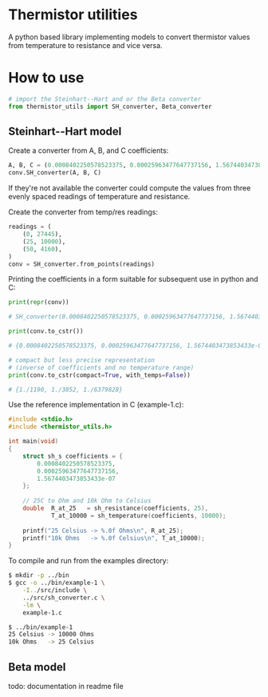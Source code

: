 # Thermistor utilities

A python based library implementing models to convert thermistor values 
from temperature to resistance and vice versa.

# How to use

```python
# import the Steinhart--Hart and or the Beta converter
from thermistor_utils import SH_converter, Beta_converter
```

## Steinhart--Hart model

Create a converter from A, B, and C coefficients:

```python
A, B, C = (0.0008402250578523375, 0.00025963477647737156, 1.5674403473853433e-07, )
conv.SH_converter(A, B, C)
```

If they're not available the converter could compute the values from 
three evenly spaced readings of temperature and resistance.

Create the converter from temp/res readings:

```python
readings = (
    (0, 27445),
    (25, 10000),
    (50, 4160),
)
conv = SH_converter.from_points(readings)
```

Printing the coefficients in a form suitable for subsequent use in 
python and C:

```python
print(repr(conv))

# SH_converter(0.0008402250578523375, 0.00025963477647737156, 1.5674403473853433e-07, 0, 50)

print(conv.to_cstr())

# {0.0008402250578523375, 0.00025963477647737156, 1.5674403473853433e-07, 0, 50}

# compact but less precise representation
# (inverse of coefficients and no temperature range)
print(conv.to_cstr(compact=True, with_temps=False))

# {1./1190, 1./3852, 1./6379828}
```

Use the reference implementation in C (example-1.c):

```c
#include <stdio.h>
#include <thermistor_utils.h>

int main(void)
{
    struct sh_s coefficients = {
        0.0008402250578523375,
        0.00025963477647737156,
        1.5674403473853433e-07
    };
    
    // 25C to Ohm and 10k Ohm to Celsius
    double  R_at_25   = sh_resistance(coefficients, 25),
            T_at_10000 = sh_temperature(coefficients, 10000);
    
    printf("25 Celsius -> %.0f Ohms\n", R_at_25);
    printf("10k Ohms   -> %.0f Celsius\n", T_at_10000);
}
```

To compile and run from the examples directory:

```bash
$ mkdir -p ../bin
$ gcc -o ../bin/example-1 \
    -I../src/include \
    ../src/sh_converter.c \
    -lm \
    example-1.c

$ ../bin/example-1
25 Celsius -> 10000 Ohms
10k Ohms   -> 25 Celsius
```

## Beta model

todo: documentation in readme file
